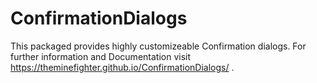 # ConfirmationDialogs
This packaged provides highly customizeable Confirmation dialogs. For further information and Documentation visit https://theminefighter.github.io/ConfirmationDialogs/ .
